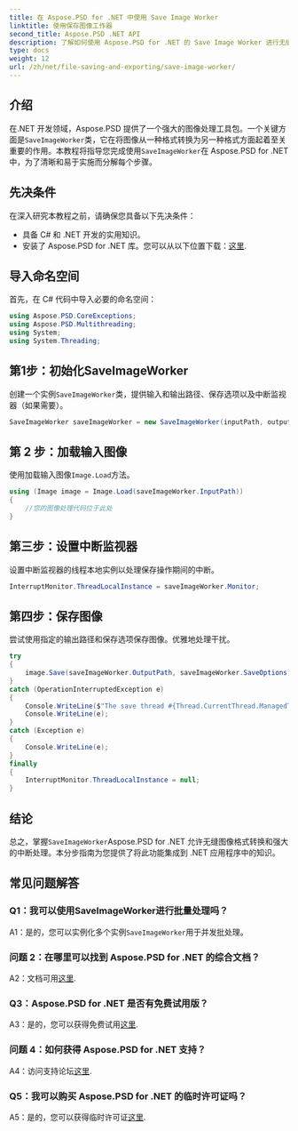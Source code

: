 ```yaml
---
title: 在 Aspose.PSD for .NET 中使用 Save Image Worker
linktitle: 使用保存图像工作器
second_title: Aspose.PSD .NET API
description: 了解如何使用 Aspose.PSD for .NET 的 Save Image Worker 进行无缝图像格式转换和中断处理。
type: docs
weight: 12
url: /zh/net/file-saving-and-exporting/save-image-worker/
---
```

## 介绍

在.NET 开发领域，Aspose.PSD 提供了一个强大的图像处理工具包。一个关键方面是`SaveImageWorker`类，它在将图像从一种格式转换为另一种格式方面起着至关重要的作用。本教程将指导您完成使用`SaveImageWorker`在 Aspose.PSD for .NET 中，为了清晰和易于实施而分解每个步骤。

## 先决条件

在深入研究本教程之前，请确保您具备以下先决条件：

- 具备 C# 和 .NET 开发的实用知识。
- 安装了 Aspose.PSD for .NET 库。您可以从以下位置下载：[这里](https://releases.aspose.com/psd/net/).

## 导入命名空间

首先，在 C# 代码中导入必要的命名空间：

```csharp
using Aspose.PSD.CoreExceptions;
using Aspose.PSD.Multithreading;
using System;
using System.Threading;
```

## 第1步：初始化SaveImageWorker

创建一个实例`SaveImageWorker`类，提供输入和输出路径、保存选项以及中断监视器（如果需要）。

```csharp
SaveImageWorker saveImageWorker = new SaveImageWorker(inputPath, outputPath, saveOptions, monitor);
```

## 第 2 步：加载输入图像

使用加载输入图像`Image.Load`方法。

```csharp
using (Image image = Image.Load(saveImageWorker.InputPath))
{
    //您的图像处理代码位于此处
}
```

## 第三步：设置中断监视器

设置中断监视器的线程本地实例以处理保存操作期间的中断。

```csharp
InterruptMonitor.ThreadLocalInstance = saveImageWorker.Monitor;
```

## 第四步：保存图像

尝试使用指定的输出路径和保存选项保存图像。优雅地处理干扰。

```csharp
try
{
    image.Save(saveImageWorker.OutputPath, saveImageWorker.SaveOptions);
}
catch (OperationInterruptedException e)
{
    Console.WriteLine($"The save thread #{Thread.CurrentThread.ManagedThreadId} finishes at {DateTime.Now}");
    Console.WriteLine(e);
}
catch (Exception e)
{
    Console.WriteLine(e);
}
finally
{
    InterruptMonitor.ThreadLocalInstance = null;
}
```

## 结论

总之，掌握`SaveImageWorker`Aspose.PSD for .NET 允许无缝图像格式转换和强大的中断处理。本分步指南为您提供了将此功能集成到 .NET 应用程序中的知识。

## 常见问题解答

### Q1：我可以使用SaveImageWorker进行批量处理吗？

 A1：是的，您可以实例化多个实例`SaveImageWorker`用于并发批处理。

### 问题 2：在哪里可以找到 Aspose.PSD for .NET 的综合文档？

A2：文档可用[这里](https://reference.aspose.com/psd/net/).

### Q3：Aspose.PSD for .NET 是否有免费试用版？

 A3：是的，您可以获得免费试用[这里](https://releases.aspose.com/).

### 问题 4：如何获得 Aspose.PSD for .NET 支持？

 A4：访问支持论坛[这里](https://forum.aspose.com/c/psd/34).

### Q5：我可以购买 Aspose.PSD for .NET 的临时许可证吗？

 A5：是的，您可以获得临时许可证[这里](https://purchase.aspose.com/temporary-license/).